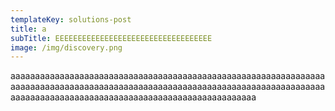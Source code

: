 ```yaml
---
templateKey: solutions-post
title: a
subTitle: EEEEEEEEEEEEEEEEEEEEEEEEEEEEEEEEEEE
image: /img/discovery.png
---
```

aaaaaaaaaaaaaaaaaaaaaaaaaaaaaaaaaaaaaaaaaaaaaaaaaaaaaaaaaaaaaaaaaaaaaaaaaaaaaaaaaaaaaaaaaaaaaaaaaaaaaaaaaaaaaaaaaaaaaaaaaaaaaaaaaaaaaaaaaaaaaaaaaaaaaaaaaaaaaaaaaaaaaaaaaaaaaaaaaa
